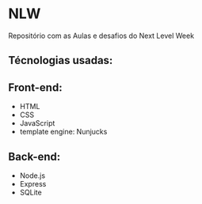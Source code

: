 # NLW 
 Repositório com as Aulas e desafios do Next Level Week
 
## Técnologias usadas:

## Front-end:

* HTML
* CSS
* JavaScript
* template engine: Nunjucks

## Back-end:

* Node.js
* Express
* SQLite


